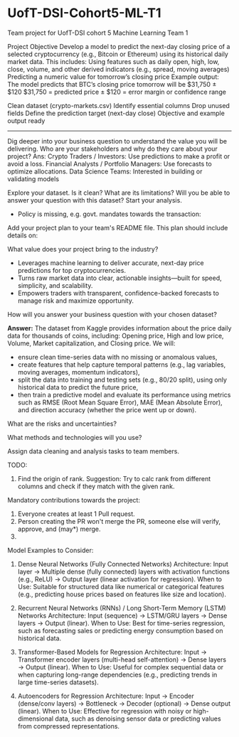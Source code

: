 # UofT-DSI-Cohort5-ML-T1
Team project for UofT-DSI cohort 5 Machine Learning Team 1


Project Objective
Develop a model to predict the next-day closing price of a selected cryptocurrency (e.g., Bitcoin or Ethereum) using its historical daily market data.
This includes:
Using features such as daily open, high, low, close, volume, and other derived indicators (e.g., spread, moving averages)
Predicting a numeric value for tomorrow’s closing price
 Example output:
The model predicts that BTC’s closing price tomorrow will be $31,750 ± $120
$31,750 = predicted price
± $120 = error margin or confidence range

Clean dataset (crypto-markets.csv)
Identify essential columns
Drop unused fields
Define the prediction target (next-day close)
Objective and example output ready


----------------------------------------------------------------------------------
Dig deeper into your business question to understand the value you will be delivering.
Who are your stakeholders and why do they care about your project?
Ans: 
Crypto Traders / Investors: Use predictions to make a profit or avoid a loss.
Financial Analysts / Portfolio Managers: Use forecasts to optimize allocations.
Data Science Teams: Interested in building or validating models

Explore your dataset.
Is it clean? What are its limitations? Will you be able to answer your question with this dataset?
Start your analysis.
- Policy is missing, e.g. govt. mandates towards the transaction: 

Add your project plan to your team's README file.
This plan should include details on:

What value does your project bring to the industry?
- Leverages machine learning to deliver accurate, next-day price predictions for top cryptocurrencies.
- Turns raw market data into clear, actionable insights—built for speed, simplicity, and scalability.
- Empowers traders with transparent, confidence-backed forecasts to manage risk and maximize opportunity.

How will you answer your business question with your chosen dataset?

**Answer:** The dataset from Kaggle provides information about the price daily data for thousands of coins, including: Opening price, High and low price, Volume, Market capitalization, and Closing price. We will:
- ensure clean time-series data with no missing or anomalous values,
- create features that help capture temporal patterns (e.g., lag variables, moving averages, momentum indicators),
- split the data into training and testing sets (e.g., 80/20 split), using only historical data to predict the future price,
- then train a predictive model and evaluate its performance using metrics such as RMSE (Root Mean Square Error), MAE (Mean Absolute Error), and direction accuracy (whether the price went up or down).

What are the risks and uncertainties?

What methods and technologies will you use?


Assign data cleaning and analysis tasks to team members.



TODO:
1. Find the origin of rank. Suggestion: Try to calc rank from different columns and check if they match with the given rank.



Mandatory contributions towards the project:
1. Everyone creates at least 1 Pull request.
2. Person creating the PR won't merge the PR, someone else will verify, approve, and (may*) merge.
3. 
Model Examples to Consider:
1. Dense Neural Networks (Fully Connected Networks)
Architecture: Input layer → Multiple dense (fully connected) layers with activation functions (e.g., ReLU) → Output layer (linear activation for regression).
When to Use: Suitable for structured data like numerical or categorical features (e.g., predicting house prices based on features like size and location).

2. Recurrent Neural Networks (RNNs) / Long Short-Term Memory (LSTM) Networks
Architecture: Input (sequence) → LSTM/GRU layers → Dense layers → Output (linear).
When to Use: Best for time-series regression, such as forecasting sales or predicting energy consumption based on historical data.

3. Transformer-Based Models for Regression
Architecture: Input → Transformer encoder layers (multi-head self-attention) → Dense layers → Output (linear).
When to Use: Useful for complex sequential data or when capturing long-range dependencies (e.g., predicting trends in large time-series datasets).

4. Autoencoders for Regression
Architecture: Input → Encoder (dense/conv layers) → Bottleneck → Decoder (optional) → Dense output (linear).
When to Use: Effective for regression with noisy or high-dimensional data, such as denoising sensor data or predicting values from compressed representations.
